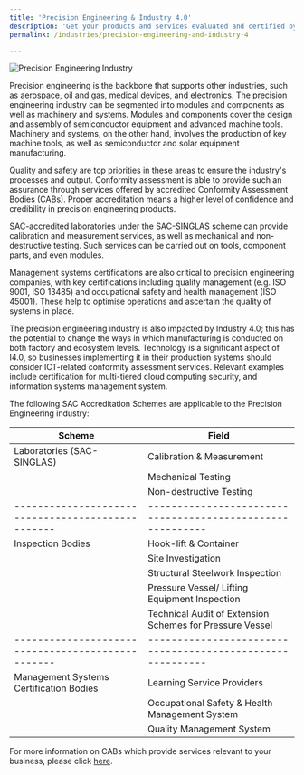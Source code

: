 ```yaml
---
title: 'Precision Engineering & Industry 4.0'
description: 'Get your products and services evaluated and certified by a Singapore Accreditation Council (SAC)-accredited Conformity Assessment Body (CAB).'
permalink: /industries/precision-engineering-and-industry-4

---
```



![Precision Engineering Industry](/images/industries/precision-engineering.jpg)

Precision engineering is the backbone that supports other industries, such as aerospace, oil and gas, medical devices, and electronics.
The precision engineering industry can be segmented into modules and components as well as machinery and systems. Modules and components cover the design and assembly of semiconductor equipment and advanced machine tools. Machinery and systems, on the other hand, involves the production of key machine tools, as well as semiconductor and solar equipment manufacturing.

Quality and safety are top priorities in these areas to ensure the industry's processes and output. Conformity assessment is able to provide such an assurance through services offered by accredited Conformity Assessment Bodies (CABs). Proper accreditation means a higher level of confidence and credibility in precision engineering products.

SAC-accredited laboratories under the SAC-SINGLAS scheme can provide calibration and measurement services, as well as mechanical and non-destructive testing. Such services can be carried out on tools, component parts, and even modules.

Management systems certifications are also critical to precision engineering companies, with key certifications including quality management (e.g. ISO 9001, ISO 13485) and occupational safety and health management (ISO 45001). These help to optimise operations and ascertain the quality of systems in place.

The precision engineering industry is also impacted by Industry 4.0; this has the potential to change the ways in which manufacturing is conducted on both factory and ecosystem levels. Technology is a significant aspect of I4.0, so businesses implementing it in their production systems should consider ICT-related conformity assessment services. Relevant examples include certification for multi-tiered cloud computing security, and information systems management system.

The following SAC Accreditation Schemes are applicable to the Precision Engineering industry:

| Scheme                                          | Field                                                    |
|-------------------------------------------------|----------------------------------------------------------|
| Laboratories (SAC-SINGLAS)                      | Calibration & Measurement                                |
|                                                 | Mechanical Testing                                       |
|                                                 | Non-destructive Testing                                  |
|-------------------------------------------------|----------------------------------------------------------|
| Inspection Bodies                               | Hook-lift & Container                                    |
|                                                 | Site Investigation                                       |
|                                                 | Structural Steelwork Inspection                          |
|                                                 | Pressure Vessel/ Lifting Equipment Inspection            |
|                                                 | Technical Audit of Extension Schemes for Pressure Vessel |
|-------------------------------------------------|----------------------------------------------------------|
| Management Systems Certification Bodies         | Learning Service Providers                               |
|                                                 | Occupational Safety & Health Management System           |
|                                                 | Quality Management System                                |

For more information on CABs which provide services relevant to your business, please click [here](/services/accreditation-services).
